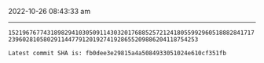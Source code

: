 2022-10-26 08:43:33 am

---

`1521967677431898294103050911430320176885257212418055992960518882841717239602810580291144779120192741928655209886204118754253`

`Latest commit SHA is: fb0dee3e29815a4a5084933051024e610cf351fb `
